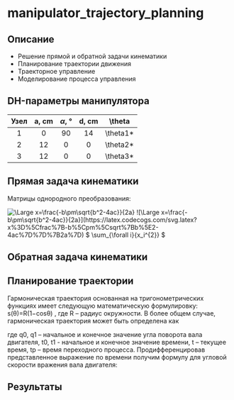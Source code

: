 # manipulator_trajectory_planning
## Описание
- Решение прямой и обратной задачи кинематики
- Планирование траектории движения
- Траекторное управление
- Моделирование процесса управления

## DH-параметры манипулятора
| Узел | a, cm | $\alpha$, ° | d, cm | \theta |
|:----:|:------:|:------------:|:------:|:-------:|
| 1 | 0 | 90 | 14 | \theta1* |
| 2 | 12 | 0 | 0 | \theta2* |
|3| 12 | 0 | 0 | \theta3* |

## Прямая задача кинематики
Матрицы однородного преобразования:

<img src="https://latex.codecogs.com/svg.latex?\Large&space;x=\frac{-b\pm\sqrt{b^2-4ac}}{2a}" title="\Large x=\frac{-b\pm\sqrt{b^2-4ac}}{2a}" />
![\Large x=\frac{-b\pm\sqrt{b^2-4ac}}{2a}](https://latex.codecogs.com/svg.latex?x%3D%5Cfrac%7B-b%5Cpm%5Csqrt%7Bb%5E2-4ac%7D%7D%7B2a%7D)
$ \sum_{\forall i}{x_i^{2}} $

## Обратная задача кинематики

## Планирование траектории
Гармоническая траектория основанная на тригонометрических функциях имеет
следующую математическую формулировку:
s(θ)=R(1−cosθ) , 
где R – радиус окружности.
В более общем случае, гармоническая траектория может быть определена как

где q0, q1 – начальное и конечное значение угла поворота вала двигателя, t0, t1 - начальное и
конечное значение времени, t – текущее время, tp – время переходного процесса.
Продифференцировав представленное выражение по времени получим формулу для
угловой скорости вражения вала двигателя:

## Результаты

